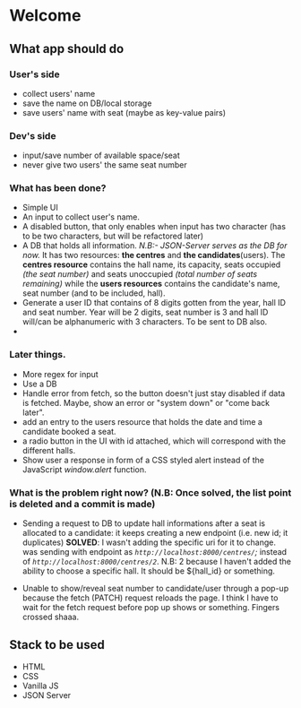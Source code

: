 # Welcome

## What app should do 

### User's side
- collect users' name
- save the name on DB/local storage
- save users' name with seat (maybe as key-value pairs)

### Dev's side
- input/save number of available space/seat
- never give two users' the same seat number

### What has been done?
- Simple UI
- An input to collect user's name.
- A disabled button, that only enables when input has two character (has to be two characters, but will be refactored later)
- A DB that holds all information. *N.B:- JSON-Server serves as the DB for now.*
    It has two resources: **the centres** and **the candidates**(users). The **centres resource** contains the hall name, its capacity, seats occupied *(the seat number)*  and seats unoccupied *(total number of seats remaining)* while the **users resources** contains the candidate's name, seat number (and to be included, hall).
- Generate a user ID that contains of 8 digits gotten from the year, hall ID and seat number. Year will be 2 digits, seat number is 3 and hall ID will/can be alphanumeric with 3 characters. To be sent to DB also.
- 

### Later things.
- More regex for input
- Use a DB
- Handle error from fetch, so the button doesn't just stay disabled if data is fetched. Maybe, show an error or "system down" or "come back later".
- add an entry to the users resource that holds the date and time a candidate booked a seat.
- a radio button in the UI with id attached, which will correspond with the different halls.
- Show user a response in form of a CSS styled alert instead of the JavaScript *window.alert* function.

### What is the problem right now? (N.B: Once solved, the list point is deleted and a commit is made)
- Sending a request to DB to update hall informations after a seat is allocated to a candidate: it keeps creating a new endpoint (i.e. new id; it duplicates)
**SOLVED**: I wasn't adding the specific uri for it to change.
was sending with endpoint as *`http://localhost:8000/centres/`;* instead of *`http://localhost:8000/centres/2`*.
N.B: 2 because I haven't added the ability to choose a specific hall. It should be ${hall_id} or something.

- Unable to show/reveal seat number to candidate/user through a pop-up because the fetch (PATCH) request reloads the page. I think I have to wait for the fetch request before pop up shows or something. Fingers crossed shaaa.



## Stack to be used
- HTML
- CSS
- Vanilla JS
- JSON Server